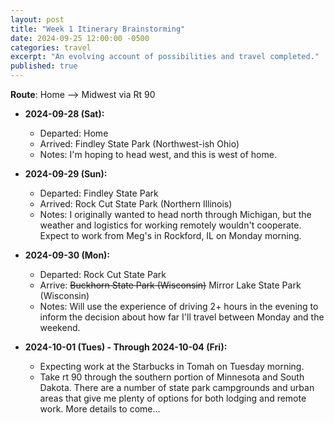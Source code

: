 ```yaml
---
layout: post
title: "Week 1 Itinerary Brainstorming"
date: 2024-09-25 12:00:00 -0500
categories: travel
excerpt: "An evolving account of possibilities and travel completed."
published: true
---
```


**Route**: Home --> Midwest via Rt 90

- **2024-09-28 (Sat):**  
  - Departed: Home  
  - Arrived: Findley State Park (Northwest-ish Ohio) 
  - Notes: I'm hoping to head west, and this is west of home.  

- **2024-09-29 (Sun):**  
  - Departed: Findley State Park  
  - Arrived: Rock Cut State Park (Northern Illinois)  
  - Notes: I originally wanted to head north through Michigan, but the weather and logistics for working remotely wouldn't cooperate. Expect to work from Meg's in Rockford, IL on Monday morning.  

- **2024-09-30 (Mon):**  
  - Departed: Rock Cut State Park  
  - Arrive: ~~Buckhorn State Park (Wisconsin)~~ Mirror Lake State Park (Wisconsin)
  - Notes:  Will use the experience of driving 2+ hours in the evening to inform the decision about how far I'll travel between Monday and the weekend.

- **2024-10-01 (Tues) - Through 2024-10-04 (Fri):**  
  - Expecting work at the Starbucks in Tomah on Tuesday morning.
  - Take rt 90 through the southern portion of Minnesota and South Dakota.  There are a number of state park campgrounds and urban areas that give me plenty of options for both lodging and remote work.  More details to come...
  